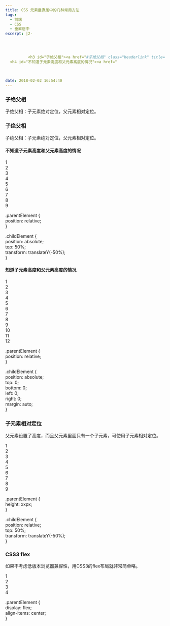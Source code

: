 ```yaml
---
title: CSS 元素垂直居中的几种常用方法
tags:
  - 前端
  - CSS
  - 垂直居中
excerpt: |2-

      
        
        
          <h3 id="子绝父相"><a href="#子绝父相" class="headerlink" title="子绝父相"></a>子绝父相</h3><p>子绝父相：子元素绝对定位，父元素相对定位。</p>
  <h4 id="不知道子元素高度和父元素高度的情况"><a href="
        
      
      
date: 2018-02-02 16:54:40
---
```


### [](#子绝父相 "子绝父相")子绝父相

子绝父相：子元素绝对定位，父元素相对定位。
<!-- more -->
### [](#子绝父相 "子绝父相")子绝父相

子绝父相：子元素绝对定位，父元素相对定位。

#### [](#不知道子元素高度和父元素高度的情况 "不知道子元素高度和父元素高度的情况")不知道子元素高度和父元素高度的情况

1  
2  
3  
4  
5  
6  
7  
8  
9  

.parentElement {  
 position: relative;  
}  
  
.childElement {  
 position: absolute;  
 top: 50%;  
 transform: translateY(-50%);  
}  

#### [](#知道子元素高度和父元素高度的情况 "知道子元素高度和父元素高度的情况")知道子元素高度和父元素高度的情况

1  
2  
3  
4  
5  
6  
7  
8  
9  
10  
11  
12  

.parentElement {  
 position: relative;  
}  
  
.childElement {  
 position: absolute;  
 top: 0;  
 bottom: 0;  
 left: 0;  
 right: 0;  
 margin: auto;  
}  

### [](#子元素相对定位 "子元素相对定位")子元素相对定位

父元素设置了高度，而且父元素里面只有一个子元素，可使用子元素相对定位。

1  
2  
3  
4  
5  
6  
7  
8  
9  

.parentElement {  
 height: xxpx;  
}  
  
.childElement {  
 position: relative;  
 top: 50%;  
 transform: translateY(-50%);  
}  

### [](#CSS3-flex "CSS3 flex")CSS3 flex

如果不考虑低版本浏览器兼容性，用CSS3的flex布局就非常简单咯。

1  
2  
3  
4  

.parentElement {  
 display: flex;  
 align-items: center;  
}